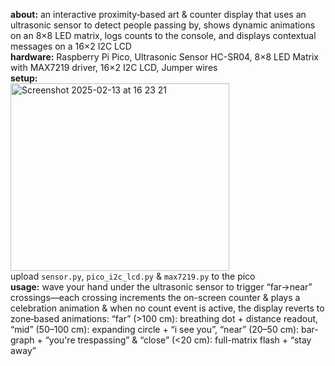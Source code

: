 **about:** an interactive proximity‐based art & counter display that uses an ultrasonic sensor to detect people passing by, shows dynamic animations on an 8×8 LED matrix, logs counts to the console, and displays contextual messages on a 16×2 I2C LCD <br>
**hardware:** Raspberry Pi Pico, Ultrasonic Sensor HC-SR04, 8×8 LED Matrix with MAX7219 driver, 16×2 I2C LCD, Jumper wires <br>
**setup:** <br>
<img height="300" width="350" alt="Screenshot 2025-02-13 at 16 23 21" src="https://github.com/user-attachments/assets/da0d8a18-3116-400f-a503-226a12782a41"/> <br>
upload `sensor.py`, `pico_i2c_lcd.py` & `max7219.py` to the pico <br>
**usage:** wave your hand under the ultrasonic sensor to trigger “far→near” crossings—each crossing increments the on-screen counter & plays a celebration animation & when no count event is active, the display reverts to zone‐based animations: “far” (>100 cm): breathing dot + distance readout, “mid” (50–100 cm): expanding circle + “i see you”, “near” (20–50 cm): bar-graph + “you're trespassing” & “close” (<20 cm): full-matrix flash + “stay away”
